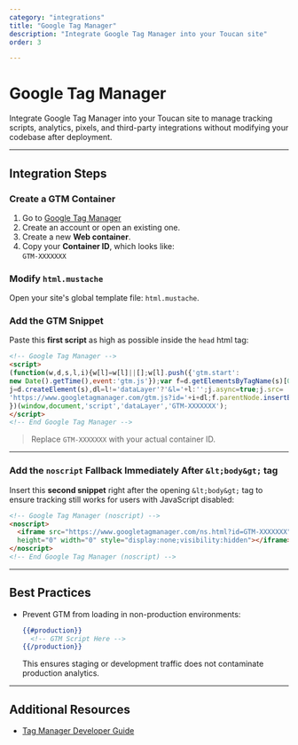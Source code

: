 ```yaml
---
category: "integrations"
title: "Google Tag Manager"
description: "Integrate Google Tag Manager into your Toucan site"
order: 3

---
```


# Google Tag Manager

Integrate Google Tag Manager into your Toucan site to manage tracking scripts, analytics, pixels, and third-party integrations without modifying your codebase after deployment.

---

## Integration Steps

### Create a GTM Container

1. Go to [Google Tag Manager](https://tagmanager.google.com/)
2. Create an account or open an existing one.
3. Create a new **Web container**.
4. Copy your **Container ID**, which looks like:  
   `GTM-XXXXXXX`

### Modify `html.mustache`

Open your site's global template file: `html.mustache`.

### Add the GTM Snippet

Paste this **first script** as high as possible inside the `head` html tag:

```html
<!-- Google Tag Manager -->
<script>
(function(w,d,s,l,i){w[l]=w[l]||[];w[l].push({'gtm.start':
new Date().getTime(),event:'gtm.js'});var f=d.getElementsByTagName(s)[0],
j=d.createElement(s),dl=l!='dataLayer'?'&l='+l:'';j.async=true;j.src=
'https://www.googletagmanager.com/gtm.js?id='+i+dl;f.parentNode.insertBefore(j,f);
})(window,document,'script','dataLayer','GTM-XXXXXXX');
</script>
<!-- End Google Tag Manager -->
```

> Replace `GTM-XXXXXXX` with your actual container ID.

---

### Add the `noscript` Fallback Immediately After `&lt;body&gt;` tag

Insert this **second snippet** right after the opening `&lt;body&gt;` tag to ensure tracking still works for users with JavaScript disabled:

```html
<!-- Google Tag Manager (noscript) -->
<noscript>
  <iframe src="https://www.googletagmanager.com/ns.html?id=GTM-XXXXXXX"
  height="0" width="0" style="display:none;visibility:hidden"></iframe>
</noscript>
<!-- End Google Tag Manager (noscript) -->
```

---

## Best Practices

- Prevent GTM from loading in non-production environments:

  ```mustache
  {{#production}}
    <!-- GTM Script Here -->
  {{/production}}
  ```

  This ensures staging or development traffic does not contaminate production analytics.

---

## Additional Resources

- [Tag Manager Developer Guide](https://developers.google.com/tag-platform/tag-manager)
